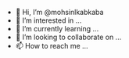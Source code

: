 - 👋 Hi, I’m @mohsinlkabkaba
- 👀 I’m interested in ...
- 🌱 I’m currently learning ...
- 💞️ I’m looking to collaborate on ...
- 📫 How to reach me ...

<!---
mohsinlkabkaba/mohsinlkabkaba is a ✨ special ✨ repository because its `README.md` (this file) appears on your GitHub profile.
You can click the Preview link to take a look at your changes.
--->
